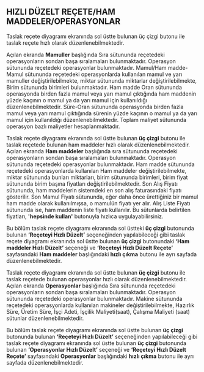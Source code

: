 ## HIZLI DÜZELT REÇETE/HAM MADDELER/OPERASYONLAR

Taslak reçete diyagramı ekranında sol üstte bulunan üç çizgi butonu ile taslak reçete hızlı olarak düzenlenebilmektedir.

Açılan ekranda **Mamuller** başlığında Sıra sütununda reçetedeki operasyonların sondan başa sıralamaları bulunmaktadır. Operasyon sütununda reçetedeki operasyonlar bulunmaktadır. Mamul/Ham madde-Mamul sütununda reçetedeki operasyonlarda kullanılan mamul ve yarı mamuller değiştirilebilmekte, miktar sütununda miktarlar değiştirilebilmekte, Birim sütununda birimleri bulunmaktadır. Ham madde Oran sütununda operasyonda birden fazla mamul veya yarı mamul çıktığında ham maddenin yüzde kaçının o mamul ya da yarı mamul için kullanıldığı düzenlenebilmektedir. Süre-Oran sütununda operasyonda birden fazla mamul veya yarı mamul çıktığında sürenin yüzde kaçının o mamul ya da yarı mamul için kullanıldığı düzenlenebilmektedir. Toplam maliyet sütununda operasyon bazlı maliyetler hesaplanmaktadır. 

Taslak reçete diyagramı ekranında sol üstte bulunan **üç çizgi** butonu ile taslak reçetede bulunan ham maddeler hızlı olarak düzenlenebilmektedir. Açılan ekranda **Ham maddeler** başlığında sıra sütununda reçetedeki operasyonların sondan başa sıralamaları bulunmaktadır. Operasyon sütununda reçetedeki operasyonlar bulunmaktadır. Ham madde sütununda reçetedeki operasyonlarda kullanılan Ham maddeler değiştirilebilmekte, miktar sütununda bunları miktarları, birim sütununda birimleri, birim fiyat sütununda birim başına fiyatları değiştirilebilmektedir. Son Alış Fiyatı sütununda, ham maddelerin sistemdeki en son alış faturasındaki fiyatı gösterilir. Son Mamul Fiyatı sütununda, eğer daha önce ürettiğiniz bir mamul ham madde olarak kullanılmışsa, o mamulün fiyatı yer alır. Alış Liste Fiyatı sütununda ise, ham maddenin liste fiyatı kullanılır. Bu sütunlarda belirtilen fiyatları, **'hepsinde kullan'** butonuyla hızlıca uygulayabilirsiniz.

Bu bölüm taslak reçete diyagramı ekranında sol üstteki **üç çizgi** butonunda bulunan **‘Reçeteyi Hızlı Düzelt’** seçeneğinden yapılabileceği gibi taslak reçete diyagramı ekranında sol üstte bulunan **üç çizgi** butonundaki **‘Ham maddeler Hızlı Düzelt’** seçeneği ve **‘Reçeteyi Hızlı Düzelt Reçete’** sayfasındaki **Ham maddeler** başlığındaki **hızlı çıkma** butonu ile ayrı sayfada düzenlenebilmektedir.

Taslak reçete diyagramı ekranında sol üstte bulunan **üç çizgi** butonu ile taslak reçetede bulunan operasyonlar hızlı olarak düzenlenebilmektedir. Açılan ekranda **Operasyonlar** başlığında Sıra sütununda reçetedeki operasyonların sondan başa sıralamaları bulunmaktadır. Operasyon sütununda reçetedeki operasyonlar bulunmaktadır. Makine sütununda reçetedeki operasyonlarda kullanılan makineler değiştirilebilmekte, Hazırlık Süre, Üretim Süre, İşçi Adeti, İşçilik Maliyeti(saat), Çalışma Maliyeti (saat) sütunlar düzenlenebilmektedir. 

Bu bölüm taslak reçete diyagramı ekranında sol üstte bulunan **üç çizgi** butonunda bulunan **‘Reçeteyi Hızlı Düzelt’** seçeneğinden yapılabileceği gibi taslak reçete diyagramı ekranında sol üstte bulunan **üç çizgi** butonunda bulunan **‘Operasyonlar Hızlı Düzelt’** seçeneği ve **‘Reçeteyi Hızlı Düzelt Reçete’** sayfasındaki **Operasyonlar** başlığındaki **hızlı çıkma** butonu ile ayrı sayfada düzenlenebilmektedir.
